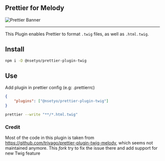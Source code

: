 ## Prettier for Melody

![Prettier Banner](https://raw.githubusercontent.com/prettier/prettier-logo/master/images/prettier-banner-light.png)

---

This Plugin enables Prettier to format `.twig` files, as well as `.html.twig`.

## Install

```bash
npm i -D @nsetyo/prettier-plugin-twig
```

## Use

Add plugin in prettier config (e.g: .prettierrc)

```json
{
	"plugins": ["@nsetyo/prettier-plugin-twig"]
}
```

```bash
prettier --write "**/*.html.twig"
```

### Credit

Most of the code in this plugin is taken from https://github.com/trivago/prettier-plugin-twig-melody,
which seems not maintained anymore. This _fork_ try to fix the issue there and add support for new Twig feature
